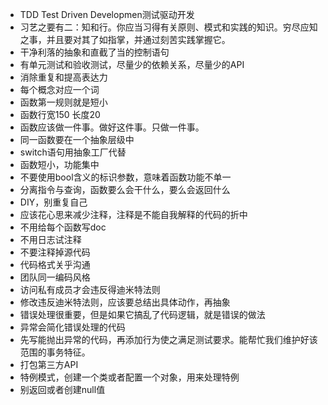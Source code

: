 - TDD Test Driven Developmen测试驱动开发
- 习艺之要有二：知和行。你应当习得有关原则、模式和实践的知识。穷尽应知之事，并且要对其了如指掌，并通过刻苦实践掌握它。
- 干净利落的抽象和直截了当的控制语句
- 有单元测试和验收测试，尽量少的依赖关系，尽量少的API
- 消除重复和提高表达力
- 每个概念对应一个词
- 函数第一规则就是短小
- 函数行宽150 长度20
- 函数应该做一件事。做好这件事。只做一件事。
- 同一函数要在一个抽象层级中
- switch语句用抽象工厂代替
- 函数短小，功能集中
- 不要使用bool含义的标识参数，意味着函数功能不单一
- 分离指令与查询，函数要么会干什么，要么会返回什么
- DIY，别重复自己
- 应该花心思来减少注释，注释是不能自我解释的代码的折中
- 不用给每个函数写doc
- 不用日志试注释
- 不要注释掉源代码
- 代码格式关乎沟通
- 团队同一编码风格
- 访问私有成员才会违反得迪米特法则
- 修改违反迪米特法则，应该要总结出具体动作，再抽象
- 错误处理很重要，但是如果它搞乱了代码逻辑，就是错误的做法
- 异常会简化错误处理的代码
- 先写能抛出异常的代码，再添加行为使之满足测试要求。能帮忙我们维护好该范围的事务特征。
- 打包第三方API
- 特例模式，创建一个类或者配置一个对象，用来处理特例
- 别返回或者创建null值
